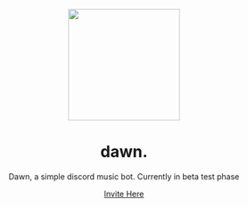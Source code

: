 <div align="center">
  <p>
    <img src="https://i.ibb.co/RNhGkRc/dwn-logo.png" width="200"/>
  </p>
  <h1>dawn.</h1>  <p>Dawn, a simple discord music bot. Currently in beta test phase
</p>
  <a href="https://dawn.sssaintt.xyz">Invite Here</a>
</div>



